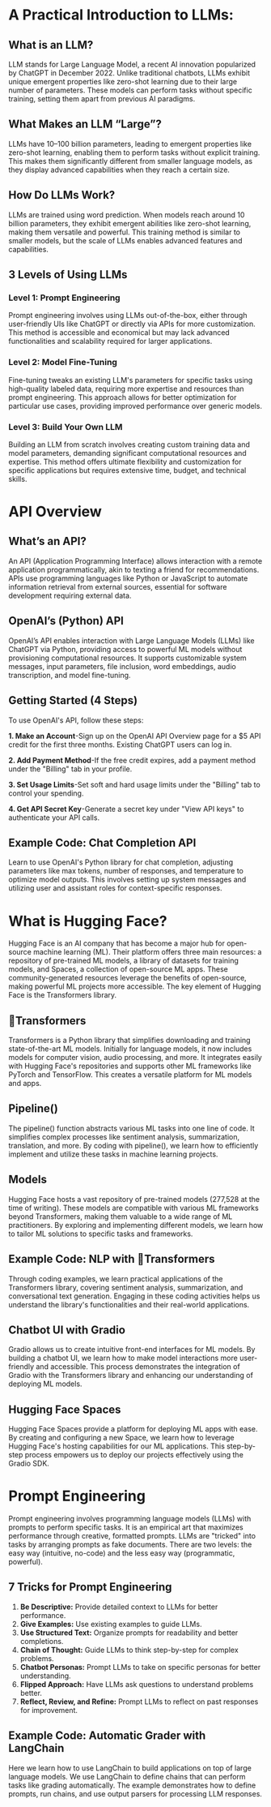 # A Practical Introduction to LLMs:

## What is an LLM?
LLM stands for Large Language Model, a recent AI innovation popularized by ChatGPT in December 2022. Unlike traditional chatbots, LLMs exhibit unique emergent properties like zero-shot learning due to their large number of parameters. These models can perform tasks without specific training, setting them apart from previous AI paradigms.

## What Makes an LLM “Large”?
LLMs have 10–100 billion parameters, leading to emergent properties like zero-shot learning, enabling them to perform tasks without explicit training. This makes them significantly different from smaller language models, as they display advanced capabilities when they reach a certain size.

## How Do LLMs Work?
LLMs are trained using word prediction. When models reach around 10 billion parameters, they exhibit emergent abilities like zero-shot learning, making them versatile and powerful. This training method is similar to smaller models, but the scale of LLMs enables advanced features and capabilities.

## 3 Levels of Using LLMs

### Level 1: Prompt Engineering
Prompt engineering involves using LLMs out-of-the-box, either through user-friendly UIs like ChatGPT or directly via APIs for more customization. This method is accessible and economical but may lack advanced functionalities and scalability required for larger applications.

### Level 2: Model Fine-Tuning
Fine-tuning tweaks an existing LLM's parameters for specific tasks using high-quality labeled data, requiring more expertise and resources than prompt engineering. This approach allows for better optimization for particular use cases, providing improved performance over generic models.

### Level 3: Build Your Own LLM
Building an LLM from scratch involves creating custom training data and model parameters, demanding significant computational resources and expertise. This method offers ultimate flexibility and customization for specific applications but requires extensive time, budget, and technical skills.


# API Overview

##  What’s an API?
An API (Application Programming Interface) allows interaction with a remote application programmatically, akin to texting a friend for recommendations. APIs use programming languages like Python or JavaScript to automate information retrieval from external sources, essential for software development requiring external data.

##  OpenAI’s (Python) API
OpenAI’s API enables interaction with Large Language Models (LLMs) like ChatGPT via Python, providing access to powerful ML models without provisioning computational resources. It supports customizable system messages, input parameters, file inclusion, word embeddings, audio transcription, and model fine-tuning.

##  Getting Started (4 Steps)
To use OpenAI's API, follow these steps:

**1. Make an Account**-Sign up on the OpenAI API Overview page for a $5 API credit for the first three months. Existing ChatGPT users can log in.

**2. Add Payment Method**-If the free credit expires, add a payment method under the "Billing" tab in your profile.

**3. Set Usage Limits**-Set soft and hard usage limits under the "Billing" tab to control your spending.

**4. Get API Secret Key**-Generate a secret key under "View API keys" to authenticate your API calls.

##  Example Code: Chat Completion API
Learn to use OpenAI's Python library for chat completion, adjusting parameters like max tokens, number of responses, and temperature to optimize model outputs. This involves setting up system messages and utilizing user and assistant roles for context-specific responses.

# What is Hugging Face?

Hugging Face is an AI company that has become a major hub for open-source machine learning (ML). Their platform offers three main resources: a repository of pre-trained ML models, a library of datasets for training models, and Spaces, a collection of open-source ML apps. These community-generated resources leverage the benefits of open-source, making powerful ML projects more accessible. The key element of Hugging Face is the Transformers library.

## 🤗Transformers

Transformers is a Python library that simplifies downloading and training state-of-the-art ML models. Initially for language models, it now includes models for computer vision, audio processing, and more. It integrates easily with Hugging Face's repositories and supports other ML frameworks like PyTorch and TensorFlow. This creates a versatile platform for ML models and apps.

## Pipeline()

The pipeline() function abstracts various ML tasks into one line of code. It simplifies complex processes like sentiment analysis, summarization, translation, and more. By coding with pipeline(), we learn how to efficiently implement and utilize these tasks in machine learning projects.

## Models

Hugging Face hosts a vast repository of pre-trained models (277,528 at the time of writing). These models are compatible with various ML frameworks beyond Transformers, making them valuable to a wide range of ML practitioners. By exploring and implementing different models, we learn how to tailor ML solutions to specific tasks and frameworks.

## Example Code: NLP with 🤗Transformers

Through coding examples, we learn practical applications of the Transformers library, covering sentiment analysis, summarization, and conversational text generation. Engaging in these coding activities helps us understand the library's functionalities and their real-world applications.

## Chatbot UI with Gradio

Gradio allows us to create intuitive front-end interfaces for ML models. By building a chatbot UI, we learn how to make model interactions more user-friendly and accessible. This process demonstrates the integration of Gradio with the Transformers library and enhancing our understanding of deploying ML models.

## Hugging Face Spaces

Hugging Face Spaces provide a platform for deploying ML apps with ease. By creating and configuring a new Space, we learn how to leverage Hugging Face's hosting capabilities for our ML applications. This step-by-step process empowers us to deploy our projects effectively using the Gradio SDK.

# Prompt Engineering

Prompt engineering involves programming language models (LLMs) with prompts to perform specific tasks. It is an empirical art that maximizes performance through creative, formatted prompts. LLMs are "tricked" into tasks by arranging prompts as fake documents. There are two levels: the easy way (intuitive, no-code) and the less easy way (programmatic, powerful). 

## 7 Tricks for Prompt Engineering
1. **Be Descriptive:** Provide detailed context to LLMs for better performance.
2. **Give Examples:** Use existing examples to guide LLMs.
3. **Use Structured Text:** Organize prompts for readability and better completions.
4. **Chain of Thought:** Guide LLMs to think step-by-step for complex problems.
5. **Chatbot Personas:** Prompt LLMs to take on specific personas for better understanding.
6. **Flipped Approach:** Have LLMs ask questions to understand problems better.
7. **Reflect, Review, and Refine:** Prompt LLMs to reflect on past responses for improvement.

## Example Code: Automatic Grader with LangChain
Here we learn how to use LangChain to build applications on top of large language models. We use LangChain to define chains that can perform tasks like grading automatically. The example demonstrates how to define prompts, run chains, and use output parsers for processing LLM responses.





